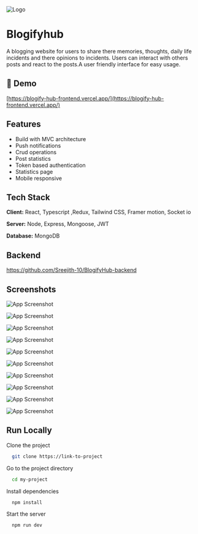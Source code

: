 
![Logo](https://socialify.git.ci/Sreejith-10/BlogifyHub-frontend/image?language=1&amp;name=1&amp;pattern=Signal&amp;theme=Light)


# Blogifyhub 

A blogging website for users to share there memories, thoughts, daily life incidents and there opinions to incidents. Users can interact with others posts and react to the posts.A user friendly interface for easy usage.


<h2>🚀 Demo</h2>

[https://blogify-hub-frontend.vercel.app/](https://blogify-hub-frontend.vercel.app/)


## Features

- Build with MVC architecture 
- Push notifications 
- Crud operations
- Post statistics
- Token based authentication
- Statistics page
- Mobile responsive 


## Tech Stack

**Client:** React, Typescript ,Redux, Tailwind CSS, Framer motion, Socket io 

**Server:** Node, Express, Mongoose, JWT

**Database:** MongoDB 


## Backend

https://github.com/Sreejith-10/BlogifyHub-backend
## Screenshots

![App Screenshot](https://github.com/Sreejith-10/BlogifyHub-frontend/assets/132558235/9f72f278-0392-429e-9a6b-f412bb421981)

![App Screenshot](https://github.com/Sreejith-10/BlogifyHub-frontend/assets/132558235/b5456361-526a-417e-b942-fdaac83240a9)
 

![App Screenshot](https://github.com/Sreejith-10/BlogifyHub-frontend/assets/132558235/5a4b9287-a6e6-46c9-88e2-a587a79a0d35)

![App Screenshot](https://github.com/Sreejith-10/BlogifyHub-frontend/assets/132558235/fbe75a6b-1cad-4c70-ad00-a7f7d99fa530)

![App Screenshot](https://github.com/Sreejith-10/BlogifyHub-frontend/assets/132558235/251f8f8f-233d-4349-b88c-e406eccf788f)

![App Screenshot](https://github.com/Sreejith-10/BlogifyHub-frontend/assets/132558235/6caf4fb6-3ce9-4dff-ac63-faade0d03d26)

![App Screenshot](https://github.com/Sreejith-10/BlogifyHub-frontend/assets/132558235/553ede35-8d21-4f76-b658-503f20112efb)


![App Screenshot](https://github.com/Sreejith-10/BlogifyHub-frontend/assets/132558235/0b68a8af-482d-4caa-b10f-c6a526b9f68f)

![App Screenshot](https://github.com/Sreejith-10/BlogifyHub-frontend/assets/132558235/3d026759-4105-4d42-9591-f027f2224a04)

![App Screenshot](https://github.com/Sreejith-10/BlogifyHub-frontend/assets/132558235/1bfc49fc-d957-40b4-a8fe-948595593939)

## Run Locally

Clone the project

```bash
  git clone https://link-to-project
```

Go to the project directory

```bash
  cd my-project
```

Install dependencies

```bash
  npm install
```

Start the server

```bash
  npm run dev
```

